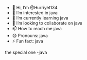 - 👋 Hi, I’m @Hurriyet134
- 👀 I’m interested in java
- 🌱 I’m currently learning java
- 💞️ I’m looking to collaborate on java
- 📫 How to reach me java
- 😄 Pronouns: java
- ⚡ Fun fact: java

the special one
-java
<!---
Hurriyet134/Hurriyet134 is a ✨ special ✨ repository because its `README.md` (this file) appears on your GitHub profile.
You can click the Preview link to take a look at your changes.
--->
